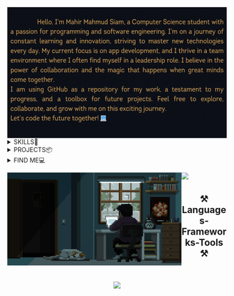<img align="left" alt="coding" height= "300" width="580" src="./ani.gif">

<div height="300" width="50"></div>

 <details close >
 <summary>SKILLS📙</summary>
<table>
 <td><img src="https://github-readme-stats.vercel.app/api/top-langs/?username=MahirMsiam&layout=donut-vertical&langs_count=12&theme=tokyonight_duo&title_color=e69138&text_color=a8b7ff&bg_color=0D1117&hide_border=true&locale=en" alt="MahirMsiam" height= "100%" width="100%"/>
  
<td>

   Languages & Backend Development :
    <img  src="https://img.shields.io/badge/C-151824.svg?style=flat-square&logo=c">
    <img src="https://img.shields.io/badge/C++-151824.svg?style=flat-square&logo=c%2B%2B&logoColor=302b63">
    <img  src="https://img.shields.io/badge/Java-151824.svg?style=flat-square&logo=java">
    <img  src="https://img.shields.io/badge/Dart-151824?style=flat-square&logo=Dart">
    <img  src="https://img.shields.io/badge/Python-151824?style=flat-square&logo=Python">
    
   
  
   Frontend Development :
    <img src="https://img.shields.io/badge/HTML5-151824?style=flat-square&logo=html5">
    <img  src="https://img.shields.io/badge/CSS3-151824?style=flat-square&logo=css3&logoColor=EF629F">
    <img  src="https://img.shields.io/badge/Bootstrap-151824?style=flat-square&logo=bootstrap">
    <img  src="https://img.shields.io/badge/Flutter-151824?style=flat-square&logo=Flutter">
    
   
   Softwares :
    <img src="https://img.shields.io/badge/AdobeIllustrator-151824.svg?style=flat-square&logo=adobeillustrator">
    <img src="https://img.shields.io/badge/AdobePhotoshop-151824.svg?style=flat-square&logo=adobephotoshop">
    <img src="https://img.shields.io/badge/Blender-151824.svg?style=flat-square&logo=blender">
    <img src="https://img.shields.io/badge/Canva-151824.svg?style=flat-square&logo=Canva">
    
    

<p><img float="left" src="https://github-readme-streak-stats.herokuapp.com/?user=Mahirmsiam&theme=gruvbox-duo&hide_border=true" alt="MahirMsiam" width="250px"/><img float="left" src="https://github-readme-stats-sigma-five.vercel.app/api?username=MahirMsiam&show_icons=true&theme=tokyonight_duo&title_color=e69138&text_color=f1c232&bg_color=0D1117&hide_border=true&locale=en" alt="MahirMsiam" width="250px"/></p>

</td>
</table>
</details>
  <details close>
  
 <summary>PROJECTS📦</summary>

| Project | Description |
| --- | --- |
| <h2 align="center"><a href="https://github.com/MahirMsiam/ROOMMATE">ROOMMATE</a></h2> | <p style="background-color: #f1f1f1;">A java GUI project for those who are looking for rental properties.</p> |
| <h2 align="center"><a href="https://github.com/MahirMsiam/PythonProjects/tree/main/practice">MINIpy</a></h2> | <p style="background-color: #f1f1f1;">mini projects with python cvzone</p> |
| <h2 align="center"><a href="https://github.com/MahirMsiam/Webdev">Website</a></h2> | <p style="background-color: #f1f1f1;">E-comerce website using html,css and bootstrap</p> |
<!-- 
| <h2 align="center"><a href="https://github.com/nehlinshanila/Activity-Selection-Problem--CSE373">Activity Selection Problem</a></h2> | <p style="background-color: #f1f1f1;">Implementation of the Activity Selection Problem using the Merge Sort algorithm with greedy approach while selecting a maximum number of non-overlapping activities from a given random array generated activities with their own start time and an end time.</p> |
| <h2 align="center"><a href="https://github.com/nehlinshanila/Blood-Donation-Management-System--CSE311">Blood Donation Management System</a></h2> | <p style="background-color: #f1f1f1;">Web-based system that helps the users with the information of different blood types and how they can be utilized in the blood bank to help several clients that are in need.</p> |-->

</details>
  <details close>
  <summary>FIND ME💻</summary>
 
<a href="https://www.linkedin.com/in/mahir-mahmud-siam/" target="blank"><img align="center" src="https://raw.githubusercontent.com/rahuldkjain/github-profile-readme-generator/master/src/images/icons/Social/linked-in-alt.svg" alt="https://www.linkedin.com/in/mahir-mahmud-siam/" height="23em" /></a>
<a href="https://www.instagram.com/bhallagtase_na/" target="blank"><img align="center" src="https://raw.githubusercontent.com/rahuldkjain/github-profile-readme-generator/master/src/images/icons/Social/instagram.svg" alt="https://www.instagram.com/bhallagtase_na/" height="23em" /></a>
<a href="https://discord.gg/CAPTAIN#7770" target="blank"><img align="center" src="https://raw.githubusercontent.com/rahuldkjain/github-profile-readme-generator/master/src/images/icons/Social/discord.svg" alt="CAPTAIN#7770" height="23em" /></a>
<a href="https://www.facebook.com/mdmahirsiam.372/" target="blank"><img align="center" src="https://raw.githubusercontent.com/rahuldkjain/github-profile-readme-generator/master/src/images/icons/Social/facebook.svg" alt="https://www.facebook.com/mdmahirsiam.372/" height="23em" /></a>
<a href="https://codeforces.com/profile/kakashitake" target="blank"><img align="center" src="https://raw.githubusercontent.com/rahuldkjain/github-profile-readme-generator/master/src/images/icons/Social/codeforces.svg" alt="kakashitake" height="23em" /></a> 

</details>


![](https://komarev.com/ghpvc/?username=MahirMsiam&style=for-the-badge&color=FF5B22)
<img align="left" alt="Coding" width="400" src="https://github.com/MahirMsiam/MahirMsiam/blob/main/pixel.gif?raw=true">

<h2 align="center">⚒️ Languages-Frameworks-Tools ⚒️</h2>
<br/>
<br/>
<div align="center">
    <img src="https://skillicons.dev/icons?i=react,bootstrap,html,css,git,github,gitlab,tailwind,vscode,androidstudio,eclipse,notion,c,cpp,clion,java,gradle,linux,kali,bash,
     dart,flutter,firebase,python,pycharm,mysql,sqlite,arduino,azure,opencv,figma,blender,ai,ps"
     />

</div>
